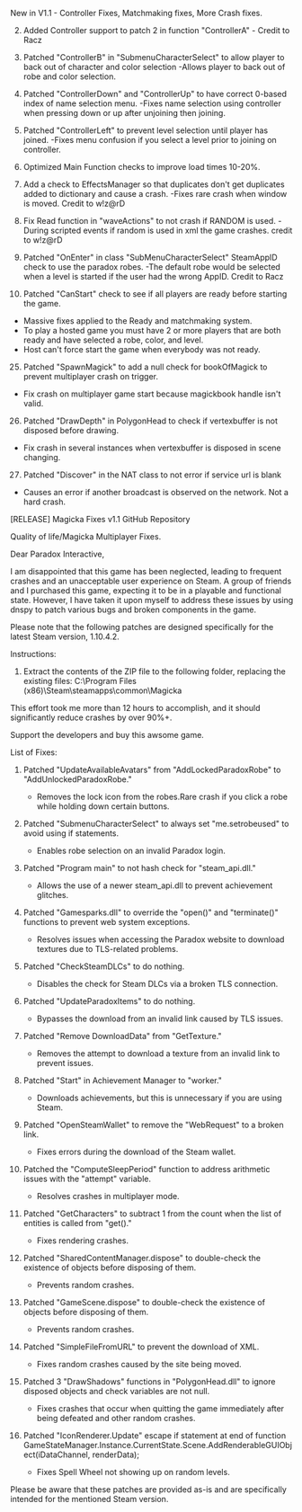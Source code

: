 New in V1.1 - Controller Fixes, Matchmaking fixes, More Crash fixes.


2. Added Controller support to patch 2 in function "ControllerA" - Credit to Racz

17. Patched "ControllerB" in "SubmenuCharacterSelect" to allow player to back out of character and color selection
    -Allows player to back out of robe and color selection. 

18. Patched "ControllerDown" and "ControllerUp" to have correct 0-based index of name selection menu.
    -Fixes name selection using controller when pressing down or up after unjoining then joining.

19. Patched "ControllerLeft" to prevent level selection until player has joined.
    -Fixes menu confusion if you select a level prior to joining on controller.

20. Optimized Main Function checks to improve load times 10-20%.

21. Add a check to EffectsManager so that duplicates don't get duplicates added to dictionary and cause a crash.
    -Fixes rare crash when window is moved. Credit to  w!z@rD

22. Fix Read function in "waveActions" to not crash if RANDOM is used.
    -During scripted events if random is used in xml the game crashes. credit to w!z@rD

23. Patched "OnEnter"  in class "SubMenuCharacterSelect" SteamAppID check to use the paradox robes.
   -The default robe would be selected when a level is started if the user had the wrong AppID. Credit to Racz

24. Patched "CanStart" check to see if all players are ready before starting the game.
   - Massive fixes applied to the Ready and matchmaking system.
   - To play a hosted game you must have 2 or more players that are both ready and have selected a robe, color, and level.
   - Host can't force start the game when everybody was not ready.

25. Patched "SpawnMagick" to add a null check for bookOfMagick to prevent multiplayer crash on trigger.
   - Fix crash on multiplayer game start because magickbook handle isn't valid.

26. Patched "DrawDepth" in PolygonHead to check if vertexbuffer is not disposed before drawing.
   - Fix crash in several instances when vertexbuffer  is disposed in scene changing.

27. Patched "Discover" in the NAT class to not error if service url is blank
   - Causes an error if another broadcast is observed on the network. Not a hard crash.

[RELEASE] Magicka Fixes v1.1 GitHub Repository

Quality of life/Magicka Multiplayer Fixes.

Dear Paradox Interactive,

I am disappointed that this game has been neglected, leading to frequent crashes and an unacceptable user experience on Steam. A group of friends and I purchased this game, expecting it to be in a playable and functional state. However, I have taken it upon myself to address these issues by using dnspy to patch various bugs and broken components in the game.

Please note that the following patches are designed specifically for the latest Steam version, 1.10.4.2.

Instructions:

1. Extract the contents of the ZIP file to the following folder, replacing the existing files:
   C:\Program Files (x86)\Steam\steamapps\common\Magicka

This effort took me more than 12 hours to accomplish, and it should significantly reduce crashes by over 90%+.

Support the developers and buy this awsome game.

List of Fixes:

1. Patched "UpdateAvailableAvatars" from "AddLockedParadoxRobe" to "AddUnlockedParadoxRobe."
   - Removes the lock icon from the robes.Rare crash if you click a robe while holding down certain buttons.

2. Patched "SubmenuCharacterSelect" to always set "me.setrobeused" to avoid using if statements.
   - Enables robe selection on an invalid Paradox login.
   

3. Patched "Program main" to  not hash check for "steam_api.dll."
   - Allows the use of a newer steam_api.dll to prevent achievement glitches.

4. Patched "Gamesparks.dll" to override the "open()" and "terminate()" functions to prevent web system exceptions.
   - Resolves issues when accessing the Paradox website to download textures due to TLS-related problems.

5. Patched "CheckSteamDLCs" to do nothing.
   - Disables the check for Steam DLCs via a broken TLS connection.

6. Patched "UpdateParadoxItems" to do nothing.
   - Bypasses the download from an invalid link caused by TLS issues.

7. Patched "Remove DownloadData" from "GetTexture."
   - Removes the attempt to download a texture from an invalid link to prevent issues.

8. Patched "Start" in Achievement Manager to "worker."
   - Downloads achievements, but this is unnecessary if you are using Steam.

9. Patched "OpenSteamWallet" to remove the "WebRequest" to a broken link.
   - Fixes errors during the download of the Steam wallet.

10. Patched the "ComputeSleepPeriod" function to address arithmetic issues with the "attempt" variable.
    - Resolves crashes in multiplayer mode.

11. Patched "GetCharacters" to subtract 1 from the count when the list of entities is called from "get()."
    - Fixes rendering crashes.

12. Patched "SharedContentManager.dispose" to double-check the existence of objects before disposing of them.
    - Prevents random crashes.

13. Patched "GameScene.dispose" to double-check the existence of objects before disposing of them.
    - Prevents random crashes.

14. Patched "SimpleFileFromURL" to prevent the download of XML.
    - Fixes random crashes caused by the site being moved.

15. Patched 3 "DrawShadows" functions in "PolygonHead.dll" to ignore disposed objects and check variables are not null.
    - Fixes crashes that occur when quitting the game immediately after being defeated and other random crashes.

16. Patched "IconRenderer.Update"  escape if statement at end of function GameStateManager.Instance.CurrentState.Scene.AddRenderableGUIObject(iDataChannel, renderData);
    - Fixes Spell Wheel not showing up on random levels.



Please be aware that these patches are provided as-is and are specifically intended for the mentioned Steam version.
